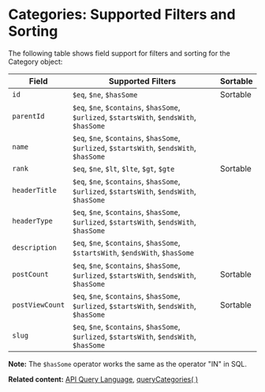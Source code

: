 # Categories: Supported Filters and Sorting

The following table shows field support for filters and sorting
for the Category object:

| Field           | Supported Filters                             | Sortable |
| --------------- | --------------------------------------------- | -------- |
| `id`            | `$eq`, `$ne`, `$hasSome`    |   Sortable       |
| `parentId`   | `$eq`, `$ne`, `$contains`, `$hasSome`, `$urlized`, `$startsWith`, `$endsWith`, `$hasSome`	   |  |
| `name`   | `$eq`, `$ne`, `$contains`, `$hasSome`, `$urlized`, `$startsWith`, `$endsWith`, `$hasSome`	  |          |
| `rank`        | `$eq`, `$ne`, `$lt`, `$lte`, `$gt`, `$gte`	   | Sortable |
| `headerTitle` | `$eq`, `$ne`, `$contains`, `$hasSome`, `$urlized`, `$startsWith`, `$endsWith`, `$hasSome`	 |  |
| `headerType` | `$eq`, `$ne`, `$contains`, `$hasSome`, `$urlized`, `$startsWith`, `$endsWith`, `$hasSome`	|          |
| `description`   | `$eq`, `$ne`, `$contains`, `$hasSome`, `$startsWith`, `$endsWith`, `$hasSome`   |          |
| `postCount`        | `$eq`, `$ne`, `$contains`, `$hasSome`, `$urlized`, `$startsWith`, `$endsWith`, `$hasSome`	   | Sortable |
| `postViewCount` | `$eq`, `$ne`, `$contains`, `$hasSome`, `$urlized`, `$startsWith`, `$endsWith`, `$hasSome`	 | Sortable |
| `slug` | `$eq`, `$ne`, `$contains`, `$hasSome`, `$urlized`, `$startsWith`, `$endsWith`, `$hasSome`	 |          |

**Note:** The `$hasSome` operator works the same as the operator "IN" in SQL.

__Related content:__
[API Query Language](https://www.wix.com/velo/reference/api-overview/api-query-language),
[queryCategories( )](https://www.wix.com/velo/reference/wix-forum-v2/categories/querycategories)
